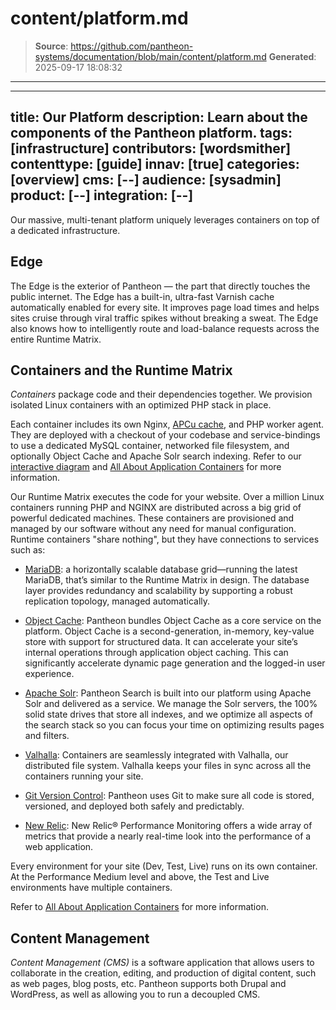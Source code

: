 # content/platform.md

> **Source**: https://github.com/pantheon-systems/documentation/blob/main/content/platform.md
> **Generated**: 2025-09-17 18:08:32

---

---
title: Our Platform
description: Learn about the components of the Pantheon platform.
tags: [infrastructure]
contributors: [wordsmither]
contenttype: [guide]
innav: [true]
categories: [overview]
cms: [--]
audience: [sysadmin]
product: [--]
integration: [--]
---

Our massive, multi-tenant platform uniquely leverages containers on top of a dedicated infrastructure.


## Edge

The Edge is the exterior of Pantheon — the part that directly touches the public internet. The Edge has a built-in, ultra-fast Varnish cache automatically enabled for every site. It improves page load times and helps sites cruise through viral traffic spikes without breaking a sweat. The Edge also knows how to intelligently route and load-balance requests across the entire Runtime Matrix.


## Containers and the Runtime Matrix

<dfn id="containers">Containers</dfn> package code and their dependencies together. We provision isolated Linux containers with an optimized PHP stack in place.

Each container includes its own Nginx, [APCu cache](/apcu), and PHP worker agent. They are deployed with a checkout of your codebase and service-bindings to use a dedicated MySQL container, networked file filesystem, and optionally Object Cache and Apache Solr search indexing. Refer to our [interactive diagram](https://pantheon.io/features/elastic-hosting) and [All About Application Containers](/application-containers) for more information.

Our Runtime Matrix executes the code for your website. Over a million Linux containers running PHP and NGINX are distributed across a big grid of powerful dedicated machines. These containers are provisioned and managed by our software without any need for manual configuration. Runtime containers "share nothing", but they have connections to services such as:

- [MariaDB](/guides/mariadb-mysql/database-workflow-tool): a horizontally scalable database grid—running the latest MariaDB, that’s similar to the Runtime Matrix in design. The database layer provides redundancy and scalability by supporting a robust replication topology, managed automatically.

- [Object Cache](/object-cache): Pantheon bundles Object Cache as a core service on the platform. Object Cache is a second-generation, in-memory, key-value store with support for structured data. It can accelerate your site’s internal operations through application object caching. This can significantly accelerate dynamic page generation and the logged-in user experience.

- [Apache Solr](/solr): Pantheon Search is built into our platform using Apache Solr and delivered as a service. We manage the Solr servers, the 100% solid state drives that store all indexes, and we optimize all aspects of the search stack so you can focus your time on optimizing results pages and filters.

- [Valhalla](/guides/filesystem): Containers are seamlessly integrated with Valhalla, our distributed file system. Valhalla keeps your files in sync across all the containers running your site.

- [Git Version Control](/guides/git): Pantheon uses Git to make sure all code is stored, versioned, and deployed both safely and predictably.

- [New Relic](/guides/new-relic): New Relic® Performance Monitoring offers a wide array of metrics that provide a nearly real-time look into the performance of a web application.

Every environment for your site (Dev, Test, Live) runs on its own container. At the Performance Medium level and above, the Test and Live environments have multiple containers.

Refer to [All About Application Containers](/application-containers) for more information.

## Content Management

<dfn id="cms">Content Management (CMS)</dfn> is a software application that allows users to collaborate in the creation, editing, and production of digital content, such as web pages, blog posts, etc. Pantheon supports both Drupal and WordPress, as well as allowing you to run a decoupled CMS.
